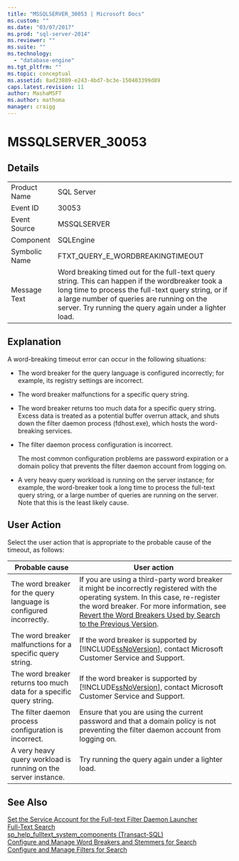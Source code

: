 ```yaml
---
title: "MSSQLSERVER_30053 | Microsoft Docs"
ms.custom: ""
ms.date: "03/07/2017"
ms.prod: "sql-server-2014"
ms.reviewer: ""
ms.suite: ""
ms.technology: 
  - "database-engine"
ms.tgt_pltfrm: ""
ms.topic: conceptual
ms.assetid: 8ad23889-e243-4bd7-bc3e-150403399d89
caps.latest.revision: 11
author: MashaMSFT
ms.author: mathoma
manager: craigg
---
```

# MSSQLSERVER_30053
    
## Details  
  
|||  
|-|-|  
|Product Name|SQL Server|  
|Event ID|30053|  
|Event Source|MSSQLSERVER|  
|Component|SQLEngine|  
|Symbolic Name|FTXT_QUERY_E_WORDBREAKINGTIMEOUT|  
|Message Text|Word breaking timed out for the full-text query string. This can happen if the wordbreaker took a long time to process the full-text query string, or if a large number of queries are running on the server. Try running the query again under a lighter load.|  
  
## Explanation  
 A word-breaking timeout error can occur in the following situations:  
  
-   The word breaker for the query language is configured incorrectly; for example, its registry settings are incorrect.  
  
-   The word breaker malfunctions for a specific query string.  
  
-   The word breaker returns too much data for a specific query string. Excess data is treated as a potential buffer overrun attack, and shuts down the filter daemon process (fdhost.exe), which hosts the word-breaking services.  
  
-   The filter daemon process configuration is incorrect.  
  
     The most common configuration problems are password expiration or a domain policy that prevents the filter daemon account from logging on.  
  
-   A very heavy query workload is running on the server instance; for example, the word-breaker took a long time to process the full-text query string, or a large number of queries are running on the server. Note that this is the least likely cause.  
  
## User Action  
 Select the user action that is appropriate to the probable cause of the timeout, as follows:  
  
|Probable cause|User action|  
|--------------------|-----------------|  
|The word breaker for the query language is configured incorrectly.|If you are using a third-party word breaker it might be incorrectly registered with the operating system. In this case, re-register the word breaker. For more information, see [Revert the Word Breakers Used by Search to the Previous Version](../search/revert-the-word-breakers-used-by-search-to-the-previous-version.md).|  
|The word breaker malfunctions for a specific query string.|If the word breaker is supported by [!INCLUDE[ssNoVersion](../../includes/ssnoversion-md.md)], contact Microsoft Customer Service and Support.|  
|The word breaker returns too much data for a specific query string.|If the word breaker is supported by [!INCLUDE[ssNoVersion](../../includes/ssnoversion-md.md)], contact Microsoft Customer Service and Support.|  
|The filter daemon process configuration is incorrect.|Ensure that you are using the current password and that a domain policy is not preventing the filter daemon account from logging on.|  
|A very heavy query workload is running on the server instance.|Try running the query again under a lighter load.|  
  
## See Also  
 [Set the Service Account for the Full-text Filter Daemon Launcher](../search/set-the-service-account-for-the-full-text-filter-daemon-launcher.md)   
 [Full-Text Search](../search/full-text-search.md)   
 [sp_help_fulltext_system_components &#40;Transact-SQL&#41;](/sql/relational-databases/system-stored-procedures/sp-help-fulltext-system-components-transact-sql)   
 [Configure and Manage Word Breakers and Stemmers for Search](../search/configure-and-manage-word-breakers-and-stemmers-for-search.md)   
 [Configure and Manage Filters for Search](../search/configure-and-manage-filters-for-search.md)  
  
  
